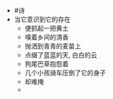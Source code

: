 - #诗
- 当它意识到它的存在
	- 便抓起一把黄土
	- 嗅着乡间的清香
	- 抛洒到青青的麦苗上
	- 点缀了蓝蓝的天, 白白的云
	- 狗尾巴草抱怨着
	- 几个小孩骑车压倒了它的身子
	- 却难掩
	-